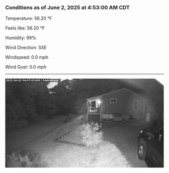 ### Conditions as of June 2, 2025 at 4:53:00 AM CDT 

Temperature: 56.20 &deg;F

Feels like: 56.20 &deg;F

Humidity: 99%

Wind Direction: SSE

Windspeed: 0.0 mph

Wind Gust: 0.0 mph

---

<img src="./images/latest.jpeg"/>

